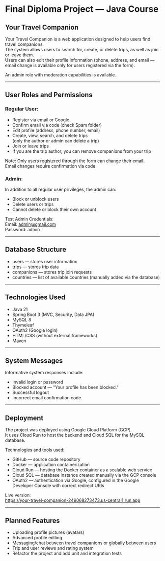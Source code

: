 # Final Diploma Project — Java Course

## Your Travel Companion

Your Travel Companion is a web application designed to help users find travel companions.  
The system allows users to search for, create, or delete trips, as well as join or leave them.  
Users can also edit their profile information (phone, address, and email — email change is available only for users registered via the form).

An admin role with moderation capabilities is available.

---

## User Roles and Permissions

### Regular User:
- Register via email or Google
- Confirm email via code (check Spam folder)
- Edit profile (address, phone number, email)
- Create, view, search, and delete trips  
  (only the author or admin can delete a trip)
- Join or leave trips
- If you are the trip author, you can remove companions from your trip

Note: Only users registered through the form can change their email.  
Email changes require confirmation via code.

### Admin:
In addition to all regular user privileges, the admin can:
- Block or unblock users
- Delete users or trips
- Cannot delete or block their own account

Test Admin Credentials:  
Email: admin@gmail.com  
Password: admin

---

## Database Structure

- users — stores user information
- trips — stores trip data
- companions — stores trip join requests
- countries — list of available countries (manually added via the database)

---

## Technologies Used

- Java 21
- Spring Boot 3 (MVC, Security, Data JPA)
- MySQL 8
- Thymeleaf
- OAuth2 (Google login)
- HTML/CSS (without external frameworks)
- Maven

---

## System Messages

Informative system responses include:
- Invalid login or password
- Blocked account — "Your profile has been blocked."
- Successful logout
- Incorrect email confirmation code

---

## Deployment

The project was deployed using Google Cloud Platform (GCP).  
It uses Cloud Run to host the backend and Cloud SQL for the MySQL database.

Technologies and tools used:
- GitHub — source code repository
- Docker — application containerization
- Cloud Run — hosting the Docker container as a scalable web service
- Cloud SQL — database instance created manually via the GCP console
- OAuth2 — authentication via Google, configured in the Google Developer Console with correct redirect URIs

Live version:  
https://your-travel-companion-249068273473.us-central1.run.app

---

## Planned Features

- Uploading profile pictures (avatars)
- Advanced profile editing
- Messaging/chat between travel companions or globally between users
- Trip and user reviews and rating system
- Refactor the project and add unit and integration tests